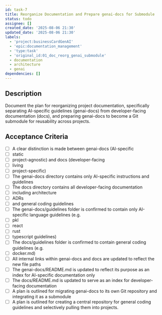 ```yaml
---
id: task-7
title: Reorganize Documentation and Prepare genai-docs for Submodule
status: todo
assignee: []
created_date: '2025-08-06 21:30'
updated_date: '2025-08-06 21:30'
labels:
  - 'project:businessCardGenAI'
  - 'epic:documentation_management'
  - 'type:task'
  - 'original_id:01_doc_reorg_genai_submodule'
  - documentation
  - architecture
  - genai
dependencies: []
---
```


## Description

Document the plan for reorganizing project documentation, specifically separating AI-specific guidelines (genai-docs) from developer-facing documentation (docs), and preparing genai-docs to become a Git submodule for reusability across projects.

## Acceptance Criteria

- [ ] A clear distinction is made between genai-docs (AI-specific
- [ ] static
- [ ] project-agnostic) and docs (developer-facing
- [ ] living
- [ ] project-specific)
- [ ] The genai-docs directory contains only AI-specific instructions and guidelines
- [ ] The docs directory contains all developer-facing documentation
- [ ] including architecture
- [ ] ADRs
- [ ] and general coding guidelines
- [ ] The genai-docs/guidelines folder is confirmed to contain only AI-specific language guidelines (e.g.
- [ ] pkl
- [ ] react
- [ ] rust
- [ ] typescript guidelines)
- [ ] The docs/guidelines folder is confirmed to contain general coding guidelines (e.g.
- [ ] docker.md)
- [ ] All internal links within genai-docs and docs are updated to reflect the new file paths
- [ ] The genai-docs/README.md is updated to reflect its purpose as an index for AI-specific documentation only
- [ ] The docs/README.md is updated to serve as an index for developer-facing documentation
- [ ] A plan is outlined for migrating genai-docs to its own Git repository and integrating it as a submodule
- [ ] A plan is outlined for creating a central repository for general coding guidelines and selectively pulling them into projects.

